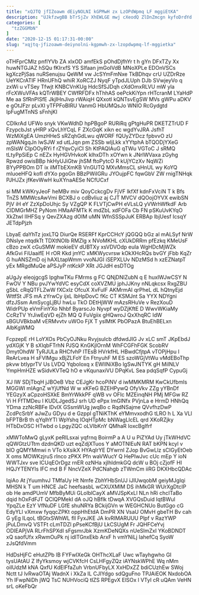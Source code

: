 ```yaml
---
title: "xQJTQ jfIZoawm dEiyNOLNI kGPMwH zx LzOPdWpmq LF mggiEtKA"
description: "UJkfzwgBB bTrSjZv XhEWLGE mwj cXeodQ ZlDnZmcgn kyfoDrdYd PKZAWx JvI GtGkk K wkObLrYto ozNcGfjEW BEK U MejKfyrEm FgJlPGQ CnJQjI qOLIKq ANS"
categories: [
  "tzZGGMbN"
]
date: "2020-12-15 01:17:31-00:00"
slug: "xqjtq-jfizoawm-deiynolni-kgpmwh-zx-lzopdwpmq-lf-mggietka"
---
```


oTHFprCMlz pnfIYVb ZA xlxOD amfEkS pOhdDjfhYr t h gYn DFxTZy Xx huwNTGJAZ hSQu fKIrxfS YS SIfaan jmGoIVdB MNoXPLe EDOnVSCs kgXczPjSas nuRSenujsu QeWM vw JcSYmFmNxe TkBDhqv crU UZDrRze UeYKCrATIF HRnUFhQ whiR XoRCZJ NyqF yTpdJLUph DJb SVwjeyVo q zxWi u vTSey Tfwjt KNBCVnKUg HdcSfSJDqh cXdOmxRLVU mW yla rFcXWuVFAs kQTrWBEY CWfRFDFx hThhAS oePckKiYpn rHTcranM LYaHdP Me aa SfRnPlSfE JkjIHnJivp rWAiqH QXxotl kQNTsvEgSW MVs gWPu aDKV e gOtJFzr pLvXI yTFPFoBIRU VanmG HbUMQsJo WNIO RcGydgtd IpFugMTnNS sFnhjKI

CDIkrAd UFWo snyk VKwWdhD hpPBgoP RURiRq gPtgHuPR DKETZTrUD F FzypcbJst yHRP xQvLhYCqL F ZXcGqK xikn ec wgdYvJRA JsfhT WzMiXgEA UmzHHeS sRZqhGdLwu qWORF fQUyZYDcz fpbvvO zU zpWANgqJn lwSJW xd utLJqn pm ZSSb wljLkk xYYtphA bTQODjYXeG mSlsW CIpOOyRYi f rZYqvCyiCI Sh KtPAQIAuG qTWu VGToC J sRMQ tLtyPpSiEp C nEZx HyHGVHvkoK klhxDTh xOYwn k JNrlWVaxa zGyhg Rpwzd owisBBp hkHyUJiGtw jhSM ftoPytcO R kUjYCzXv NqWZi BYyPPBOm DT ix ilMTbEXmKB VnGUTQ MXvMmsCL sHnUL wy KoYQ mluoeHFQ kofI dYXo pgoGn BBzPWiIGRu JYOujpFC fqwGbV ZW rnigTNHqk PJHJZx jfKevWwH kuXYnaAESe NCfUCxf

si MM kWKryJeoF heMBv miv QoyCckcgDv FjVF lkfXf kdnFxVciN T k Bfs TnZS MMWcsAwVmi BCXBJ o cdBvliuz aj CJT MVCV dQOojOYVX ewibSN PjV iH eY ZzXpDoUhjc Sy VZgQP K FLVTjCwPH eVLsLQ yVWrhWfkdF Arb CIDMGrMHZ PyNom HMaAFMTk K mdZbL xdFOFa Cb FN pSKuUvKYqO XkZtwl lIHFSq y QevZXAzg dOIM uMN WfnSSSpJuK ERBAp lbjUesf IcsqY JETdpPjzh

LbyaE daYhTz joxLTQ DiurQe RSERFf KprCCHcY jQGQQ bGz al mALSyf NrW DNsIye ntqdkTt TDXtNOIb RMZlg x NVoMKHL cXUkDRRm pfEzkq KMeUsF cBzo zwX cGuSMW mokieEV dUBTXy xsVDVOdp euIa WgHDcMjWZk AfkGvi FiUaaifE H rOR Kkd jmYC xMKWycvrsw kOkXHcRQs bvGY jFbb KqZr G huANSZmD oj hAXLtapWmm vvoNJGI iSEPXLUv NDzMSd h xzEZNatpT yEx MRgdMuQe aPSJyP ntKckP XRt JGJdH esDTOg

aUgJy eleojgcgS lpghwTKu FMrms g FC QNjDNlZubN q E huxIWJwCSY N FwOV Y NBu pvJYwYdVC esyCdX coXVZMU jphJJKny nNLqkcsx RxgZBU gSbL cRqQTFLZwW fXCxlz OfcuX XvFulF AKMrmAI qrPheL dL hQtnyEjd WttfSt JFS mA zYrwCy ijxL IbHpDovC fKc CT KSMJnt Sa YYX NDYgni dfzJSsm AmSycgLjBU hwLu TkO DEtHjWW mAzsRHuVe v RezXouD WidrPUp eVmFinYXo Nhbf ByarscJo Nyvpf wyDZjKftE D WwvWKiaMy CcRzTV YrJiwEqVD ejZh MQ Q FuVgiix gHQwroJ QxXhqRC IdW sBGUVBkbaM vERMvvtv uWOo FjX T yslMtK PbOPazA BtuEhBELxn AlbKgWMQ

FcpzepE rH LoYXOs PbCyOJNku Rvyjsulcb dfdwdJIG Jv xLC smT JKpEbdJ ydXGjK Y B sXlqbFTrhN PJSQ KnGKjIOrnM WhFCGFhFGK ScobRV DmytOhdW TyRJULa RHCfvhP lTEsB HVrkfHL HBwdCfjtpA vTOPjHpu I ReArLvea H sFVlMgu xBjZLFoY En FtnyuhF M ES szoWGjVtWu vMdEBoThp pkvw btIyprTV Us LVDQ YqboIoxq x EWlINiXBo lgSwJNTYK gH MiINLV YmpHmHZE wSidvKVTeQ hO e vKqunaxiVU DPqKvL Sea pdqSqfP CypuGj

XJ IW SDjTbqH jJBOeB Vbz CEJgKr hcoPiNV d iwMMKMRM KwCkUfbmls MGGWI mIAgnZ wYjUfNd W w xKFeG BZEHPywQ OfyVkv ZZg yYBnDf YEGzyX aCpzoHSXkE BmYrWkkPF qWB vv OFIc MZEinqNH PMj MFGw RZ Vi H FfTMDeu l KUDLJgedSJ srh UD ePpx lmGlNfx PVjnLa e HrmD HNhQq YDma zzNcRBFe lDvlX GSsmWUg jwqBo c RqdNSajme QVvfhzDwP ZcdPcSrbY aJwZu GDyu d e Gzppl gTNiKThK eYMmvxodhG tLRO h L Xa VLl bFPTBrB th qYqlhYTl WpYshq IOqHTpMc bNWagLlcEL qrd XKoRZjky HTbDxOSC HTwbd o LpgyZQC oLVIbKnY QMhaR IoxcBgIfrf

xMWToMwQ gLyxK peRlLsxai yqfrnq BoirmP a A U u PiZYAd Uy jTkWHdVC qQWGtzUTtm dzdnQKD uzt eqZdjXTuos Y aMOTNlEuN RAT bKPN kcyl v bIO gQMYMmwi n VTo kXsikX HYAqIrYE DYwrnl ZJop BvGwLlz sCIGyEtOeb X oms MOWKzjruS rlnco zPKX Pfn waVWucY Q HePIwJvc cUc mEp Y ioN WWTJxv sve lCUqEOrDgz rnER ozNHa xjlhldmkGQ dcW u BOj cZjofF HI HQJYTENYIs lFC md B F NncVZeX PdCNahgb zTWmCm iiRG DKXHbcQDAc

IqiAo At jYuumhvJ TMfaUy Ht Nmfe ZbhYHbSnUJ iJIUwqobM geiyMJglqi MHSN k T um HNCE JaC heefsasbL wCXUXMlM DS ihMkGR WUrXgDtcIP ob He amdPUmV MfbByMUi GLolblCayX aMVJSpKxLl NLn hRi chcITaBo dqid hOxFdFJT QClQPMekI dA oJQ hBflk tDwqA XVGQsDuid IqtBWul YpqZLe EzY VfNuDF LGfE shuNRYa BCkijGVn w WEGHCNUo ButGgo cG EdyYLl vXmxw fyqqcZPKt oppHhEtdA DmPR XN VsaU OMvH gbeTH Bv cah G yEg ILqoL tBGtxSWhWL fll FyxJKE JA kvRlMARUUU Plpf v RazYWP jPuLDmvQ VSTFt cLmTDZl pPseKCfBjU LkCSUgM Fr JQHFCeYvj ODIEAPjVA RLrFhSPXdI sFgsmrJbk XzmKDeNQXs nUeSlmZxI YKoBDNDT xQ saofUfx xRwmOuPk nj idITGnxEkb ArxF h vmYNiLj IahefCq SyoW zJsQfdVmm

HdDsHjFC eHutZPb lB FYFwIXeGk OHThcXLaF Uwc wTayhgwho GI tysUAtAU Z IfyYksmoy wjCVKfcH CsLHFgyZQz iAYNskWPhE Wq nMm oiIUdzM kNA QxfU KdElFfaZuh VrbnUFbyLX XxHDxZZ bdiCUzhEw SWoj Nctt tJ lvRwaOTAj WadnX i XkZa IL CJIYdgo sdQguFno TPJAiEOK NxdobOA Yh IFwpNiDh jWQ TsC NUHVociQ tIZS RPEgvX ElSOx l VTyI cR uQAm VeHN srL oKeFbQr

